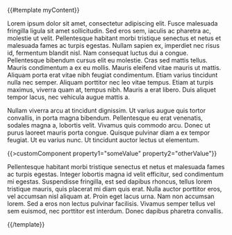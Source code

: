 {{#template myContent}}

Lorem ipsum dolor sit amet, consectetur adipiscing elit. Fusce malesuada fringilla ligula sit amet sollicitudin. Sed eros sem, iaculis ac pharetra ac, molestie ut velit. Pellentesque habitant morbi tristique senectus et netus et malesuada fames ac turpis egestas. Nullam sapien ex, imperdiet nec risus id, fermentum blandit nisl. Nam consequat luctus dui a congue. Pellentesque bibendum cursus elit eu molestie. Cras sed mattis tellus. Mauris condimentum a ex eu mollis. Mauris eleifend vitae mauris ut mattis. Aliquam porta erat vitae nibh feugiat condimentum. Etiam varius tincidunt nulla nec semper. Aliquam porttitor nec leo vitae tempus. Etiam at turpis maximus, viverra quam at, tempus nibh. Mauris a erat libero. Duis aliquet tempor lacus, nec vehicula augue mattis a.

Nullam viverra arcu at tincidunt dignissim. Ut varius augue quis tortor convallis, in porta magna bibendum. Pellentesque eu erat venenatis, sodales magna a, lobortis velit. Vivamus quis commodo arcu. Donec ut purus laoreet mauris porta congue. Quisque pulvinar diam a ex tempor feugiat. Ut eu varius nunc. Ut tincidunt auctor lectus ut elementum.

{{>customComponent property1="someValue" property2="otherValue"}}

Pellentesque habitant morbi tristique senectus et netus et malesuada fames ac turpis egestas. Integer lobortis magna id velit efficitur, sed condimentum mi egestas. Suspendisse fringilla, est sed dapibus rhoncus, tellus lorem tristique mauris, quis placerat mi diam quis erat. Nulla auctor porttitor eros, vel accumsan nisl aliquam at. Proin eget lacus urna. Nam non accumsan lorem. Sed a eros non lectus pulvinar facilisis. Vivamus semper tellus vel sem euismod, nec porttitor est interdum. Donec dapibus pharetra convallis.

{{/template}}
